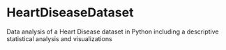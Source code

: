 # HeartDiseaseDataset
Data analysis of a Heart Disease dataset in Python including a descriptive statistical analysis and visualizations
